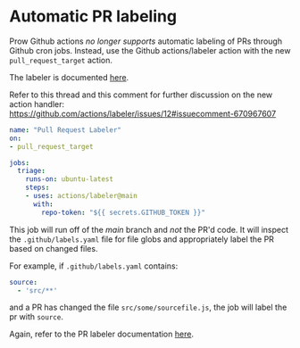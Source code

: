 # Automatic PR labeling

Prow Github actions _no longer supports_ automatic labeling of PRs through Github cron jobs.
Instead, use the Github actions/labeler action with the new `pull_request_target` action.

The labeler is documented [here](https://github.com/actions/labeler).

Refer to this thread and this comment for further discussion on the new action handler:
https://github.com/actions/labeler/issues/12#issuecomment-670967607

```yaml
name: "Pull Request Labeler"
on:
- pull_request_target

jobs:
  triage:
    runs-on: ubuntu-latest
    steps:
    - uses: actions/labeler@main
      with:
        repo-token: "${{ secrets.GITHUB_TOKEN }}"
```
This job will run off of the _main_ branch and _not_ the PR'd code.
It will inspect the `.github/labels.yaml` file for file globs
and appropriately label the PR based on changed files.

For example, if `.github/labels.yaml` contains:
```yaml
source:
  - 'src/**'
```
and a PR has changed the file `src/some/sourcefile.js`,
the job will label the pr with `source`.

Again, refer to the PR labeler documentation [here](https://github.com/actions/labeler).
